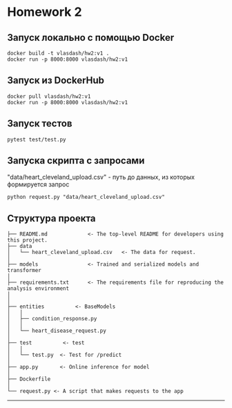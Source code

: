 # Homework 2
## Запуск локально с помощью Docker
~~~
docker build -t vlasdash/hw2:v1 .
docker run -p 8000:8000 vlasdash/hw2:v1
~~~

## Запуск из DockerHub
~~~
docker pull vlasdash/hw2:v1
docker run -p 8000:8000 vlasdash/hw2:v1
~~~

## Запуск тестов
~~~
pytest test/test.py
~~~

## Запуска скрипта с запросами
"data/heart_cleveland_upload.csv" - путь до данных, из которых формируется запрос
~~~
python request.py "data/heart_cleveland_upload.csv"
~~~

## Структура проекта

    ├── README.md             <- The top-level README for developers using this project.
    ├── data
    │   └── heart_cleveland_upload.csv   <- The data for request.
    │
    ├── models                <- Trained and serialized models and transformer
    │
    ├── requirements.txt      <- The requirements file for reproducing the analysis environment
    │
    │
    ├── entities          <- BaseModels                   
    │   │
    │   ├── condition_response.py
    │   │
    │   └── heart_disease_request.py  
    │
    ├── test          <- test
    │   │
    │   └── test.py  <- Test for /predict
    │  
    ├── app.py       <- Online inference for model
    │
    ├── Dockerfile
    │
    └── request.py <- A script that makes requests to the app

--------
